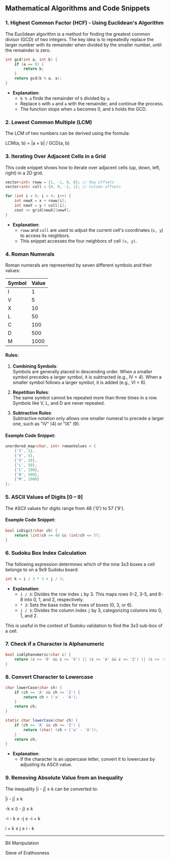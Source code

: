 ## Mathematical Algorithms and Code Snippets

### 1. Highest Common Factor (HCF) - Using Euclidean's Algorithm
The Euclidean algorithm is a method for finding the greatest common divisor (GCD) of two integers. The key idea is to repeatedly replace the larger number with its remainder when divided by the smaller number, until the remainder is zero.

```cpp
int gcd(int a, int b) {
    if (a == 0) {
        return b;
    }
    return gcd(b % a, a);
}
```

- **Explanation**:  
  - `b % a` finds the remainder of `b` divided by `a`.
  - Replace `b` with `a` and `a` with the remainder, and continue the process.
  - The function stops when `a` becomes 0, and `b` holds the GCD.

### 2. Lowest Common Multiple (LCM)
The LCM of two numbers can be derived using the formula:

LCM(a, b) = |a × b| / GCD(a, b)

### 3. Iterating Over Adjacent Cells in a Grid
This code snippet shows how to iterate over adjacent cells (up, down, left, right) in a 2D grid.

```cpp
vector<int> roww = {1, -1, 0, 0}; // Row offsets
vector<int> coll = {0, 0, -1, 1}; // Column offsets

for (int i = 0; i < 4; i++) {
    int newX = x + roww[i];
    int newY = y + coll[i];
    cout << grid[newX][newY];
}
```

- **Explanation**:  
  - `roww` and `coll` are used to adjust the current cell's coordinates (`x, y`) to access its neighbors.
  - This snippet accesses the four neighbors of cell `(x, y)`.

### 4. Roman Numerals
Roman numerals are represented by seven different symbols and their values:

| Symbol | Value |
|--------|-------|
| I      | 1     |
| V      | 5     |
| X      | 10    |
| L      | 50    |
| C      | 100   |
| D      | 500   |
| M      | 1000  |

#### Rules:
1. **Combining Symbols**:  
   Symbols are generally placed in descending order. When a smaller symbol precedes a larger symbol, it is subtracted (e.g., IV = 4). When a smaller symbol follows a larger symbol, it is added (e.g., VI = 6).

2. **Repetition Rules**:  
   The same symbol cannot be repeated more than three times in a row. Symbols like V, L, and D are never repeated.

3. **Subtractive Rules**:  
   Subtractive notation only allows one smaller numeral to precede a larger one, such as "IV" (4) or "IX" (9).

#### Example Code Snippet:
```cpp
unordered_map<char, int> romanValues = {
    {'I', 1},
    {'V', 5},
    {'X', 10},
    {'L', 50},
    {'C', 100},
    {'D', 500},
    {'M', 1000}
};
```

### 5. ASCII Values of Digits [0 – 9]
The ASCII values for digits range from 48 ('0') to 57 ('9').

#### Example Code Snippet:
```cpp
bool isDigit(char ch) {
    return (int)ch >= 48 && (int)ch <= 57;
}
```

### 6. Sudoku Box Index Calculation
The following expression determines which of the nine 3x3 boxes a cell belongs to on a 9x9 Sudoku board:

```cpp
int k = i / 3 * 3 + j / 3;
```

- **Explanation**:  
  - `i / 3`: Divides the row index `i` by 3. This maps rows 0-2, 3-5, and 6-8 into 0, 1, and 2, respectively.
  - `* 3`: Sets the base index for rows of boxes (0, 3, or 6).
  - `j / 3`: Divides the column index `j` by 3, categorizing columns into 0, 1, and 2.
  
This is useful in the context of Sudoku validation to find the 3x3 sub-box of a cell.

### 7. Check if a Character is Alphanumeric
```cpp
bool isAlphanumeric(char c) {
    return (c >= '0' && c <= '9') || (c >= 'A' && c <= 'Z') || (c >= 'a' && c <= 'z');
}
```

### 8. Convert Character to Lowercase
```cpp
char lowerCase(char ch) {
    if (ch >= 'A' && ch <= 'Z') {
        return ch + ('a' - 'A');
    }
    return ch;
}
```
```java
static char lowerCase(char ch) {
    if (ch >= 'A' && ch <= 'Z') {
        return (char) (ch + ('a' - 'A'));
    }
    return ch;
}
```

- **Explanation**:  
  - If the character is an uppercase letter, convert it to lowercase by adjusting its ASCII value.


### 9. Removing Absolute Value from an Inequality  
The inequality |i - j| ≤ k can be converted to:  

|i - j| ≤ k

-k ≤ (i - j) ≤ k

-i - k ≤ -j ≤ -i + k

i + k ≥ j ≥ i - k


---


Bit Manipulation

Sieve of Erathosness

